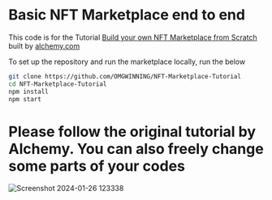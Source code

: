 # Basic NFT Marketplace end to end

This code is for the Tutorial [Build your own NFT Marketplace from Scratch](https://docs.alchemy.com/alchemy/) built by [alchemy.com](https://alchemy.com)

To set up the repository and run the marketplace locally, run the below
```bash
git clone https://github.com/OMGWINNING/NFT-Marketplace-Tutorial
cd NFT-Marketplace-Tutorial
npm install
npm start
```
# Please follow the original tutorial by Alchemy. You can also freely change some parts of your codes



![Screenshot 2024-01-26 123338](https://github.com/DCVglobalnetwork/NFT-Marketplace/assets/105791829/dc5c3dc3-ede9-41c8-9c88-0ac5b99299cd)

